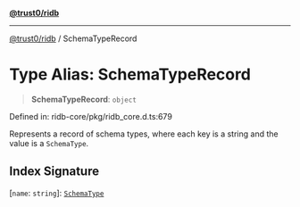 [**@trust0/ridb**](../README.md)

***

[@trust0/ridb](../README.md) / SchemaTypeRecord

# Type Alias: SchemaTypeRecord

> **SchemaTypeRecord**: `object`

Defined in: ridb-core/pkg/ridb\_core.d.ts:679

Represents a record of schema types, where each key is a string and the value is a `SchemaType`.

## Index Signature

\[`name`: `string`\]: [`SchemaType`](SchemaType.md)
